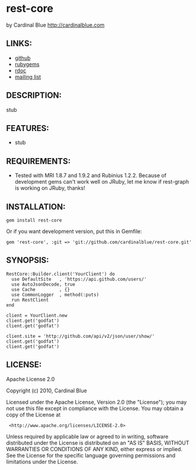 # rest-core
by Cardinal Blue <http://cardinalblue.com>

## LINKS:

* [github](http://github.com/cardinalblue/rest-core)
* [rubygems](http://rubygems.org/gems/rest-core)
* [rdoc](http://rdoc.info/projects/cardinalblue/rest-core)
* [mailing list](http://groups.google.com/group/rest-core/topics)

## DESCRIPTION:

stub

## FEATURES:

* stub

## REQUIREMENTS:

* Tested with MRI 1.8.7 and 1.9.2 and Rubinius 1.2.2.
  Because of development gems can't work well on JRuby,
  let me know if rest-graph is working on JRuby, thanks!

## INSTALLATION:

    gem install rest-core

Or if you want development version, put this in Gemfile:

    gem 'rest-core', :git => 'git://github.com/cardinalblue/rest-core.git'

## SYNOPSIS:

    RestCore::Builder.client('YourClient') do
      use DefaultSite   , 'https://api.github.com/users/'
      use AutoJsonDecode, true
      use Cache         , {}
      use CommonLogger  , method(:puts)
      run RestClient
    end

    client = YourClient.new
    client.get('godfat')
    client.get('godfat')

    client.site = 'http://github.com/api/v2/json/user/show/'
    client.get('godfat')
    client.get('godfat')

## LICENSE:

  Apache License 2.0

  Copyright (c) 2010, Cardinal Blue

  Licensed under the Apache License, Version 2.0 (the "License");
  you may not use this file except in compliance with the License.
  You may obtain a copy of the License at

     <http://www.apache.org/licenses/LICENSE-2.0>

  Unless required by applicable law or agreed to in writing, software
  distributed under the License is distributed on an "AS IS" BASIS,
  WITHOUT WARRANTIES OR CONDITIONS OF ANY KIND, either express or implied.
  See the License for the specific language governing permissions and
  limitations under the License.
